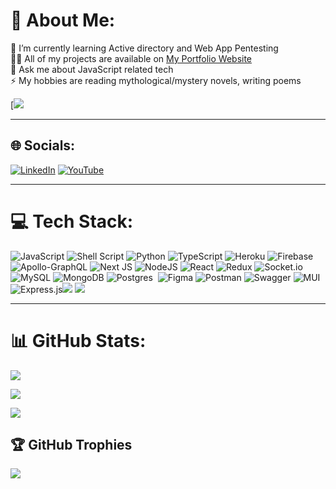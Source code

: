 # 💫 About Me:

🔭 I’m currently learning Active directory and Web App Pentesting<br>👨‍💻 All of my projects are available on <a href = "https://portfolio-rishabhajay.vercel.app/" target = "_blank_">My Portfolio Website</a><br>💬 Ask me about JavaScript related tech<br>⚡ My hobbies are reading mythological/mystery novels, writing poems


[![]([![](https://visitcount.itsvg.in/api?id=rishabhAjay&label=Profile%20Views&color=4&icon=5&pretty=false)](https://visitcount.itsvg.in))

---

## 🌐 Socials:

[![LinkedIn](https://img.shields.io/badge/LinkedIn-%230077B5.svg?logo=linkedin&logoColor=white)](https://linkedin.com/in/rishabhajay) [![YouTube](https://img.shields.io/badge/YouTube-%23FF0000.svg?logo=YouTube&logoColor=white)](https://youtube.com/c/@exceptionalhandlers3282)

  ---

# 💻 Tech Stack:

![JavaScript](https://img.shields.io/badge/javascript-%23323330.svg?style=for-the-badge&logo=javascript&logoColor=%23F7DF1E) ![Shell Script](https://img.shields.io/badge/shell_script-%23121011.svg?style=for-the-badge&logo=gnu-bash&logoColor=white) ![Python](https://img.shields.io/badge/python-3670A0?style=for-the-badge&logo=python&logoColor=ffdd54) ![TypeScript](https://img.shields.io/badge/typescript-%23007ACC.svg?style=for-the-badge&logo=typescript&logoColor=white) ![Heroku](https://img.shields.io/badge/heroku-%23430098.svg?style=for-the-badge&logo=heroku&logoColor=white) ![Firebase](https://img.shields.io/badge/firebase-%23039BE5.svg?style=for-the-badge&logo=firebase) ![Apollo-GraphQL](https://img.shields.io/badge/-ApolloGraphQL-311C87?style=for-the-badge&logo=apollo-graphql) ![Next JS](https://img.shields.io/badge/Next-black?style=for-the-badge&logo=next.js&logoColor=white) ![NodeJS](https://img.shields.io/badge/node.js-6DA55F?style=for-the-badge&logo=node.js&logoColor=white) ![React](https://img.shields.io/badge/react-%2320232a.svg?style=for-the-badge&logo=react&logoColor=%2361DAFB) ![Redux](https://img.shields.io/badge/redux-%23593d88.svg?style=for-the-badge&logo=redux&logoColor=white) ![Socket.io](https://img.shields.io/badge/Socket.io-black?style=for-the-badge&logo=socket.io&badgeColor=010101) ![MySQL](https://img.shields.io/badge/mysql-%2300f.svg?style=for-the-badge&logo=mysql&logoColor=white) ![MongoDB](https://img.shields.io/badge/MongoDB-%234ea94b.svg?style=for-the-badge&logo=mongodb&logoColor=white) ![Postgres](https://img.shields.io/badge/postgres-%23316192.svg?style=for-the-badge&logo=postgresql&logoColor=white)  ![Figma](https://img.shields.io/badge/figma-%23F24E1E.svg?style=for-the-badge&logo=figma&logoColor=white) ![Postman](https://img.shields.io/badge/Postman-FF6C37?style=for-the-badge&logo=postman&logoColor=white) ![Swagger](https://img.shields.io/badge/-Swagger-%23Clojure?style=for-the-badge&logo=swagger&logoColor=white) ![MUI](https://img.shields.io/badge/MUI-%230081CB.svg?style=for-the-badge&logo=material-ui&logoColor=white) ![Express.js](https://img.shields.io/badge/express.js-%23404d59.svg?style=for-the-badge&logo=express&logoColor=%2361DAFB)![](https://img.shields.io/badge/git-%233b73ed.svg?style=for-the-badge&logo=git&logoColor=ed5f3b) ![](https://img.shields.io/badge/linux-%23d4d4d4.svg?style=for-the-badge&logo=linux&logoColor=black)

---

# 📊 GitHub Stats:

![](https://github-readme-stats.vercel.app/api?username=rishabhAjay&theme=dark&hide_border=false&include_all_commits=true&count_private=true)<br/>

![](https://github-readme-streak-stats.herokuapp.com/?user=rishabhAjay&theme=dark&hide_border=false)<br/>

![](https://github-readme-stats.vercel.app/api/top-langs/?username=rishabhAjay&theme=dark&hide_border=false&include_all_commits=true&count_private=true&layout=compact)

  

## 🏆 GitHub Trophies

![](https://github-profile-trophy.vercel.app/?username=rishabhAjay&theme=onedark&no-frame=false&no-bg=false&margin-w=4)

  
